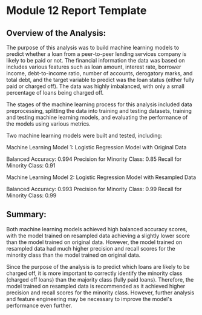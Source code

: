 # Module 12 Report Template

## Overview of the Analysis:
The purpose of this analysis was to build machine learning models to predict whether a loan from a peer-to-peer lending services company is likely to be paid or not. The financial information the data was based on includes various features such as loan amount, interest rate, borrower income, debt-to-income ratio, number of accounts, derogatory marks, and total debt, and the target variable to predict was the loan status (either fully paid or charged off). The data was highly imbalanced, with only a small percentage of loans being charged off.

The stages of the machine learning process for this analysis included data preprocessing, splitting the data into training and testing datasets, training and testing machine learning models, and evaluating the performance of the models using various metrics.

Two machine learning models were built and tested, including:

Machine Learning Model 1: Logistic Regression Model with Original Data

Balanced Accuracy: 0.994
Precision for Minority Class: 0.85
Recall for Minority Class: 0.91

Machine Learning Model 2: Logistic Regression Model with Resampled Data

Balanced Accuracy: 0.993
Precision for Minority Class: 0.99
Recall for Minority Class: 0.99

## Summary:
Both machine learning models achieved high balanced accuracy scores, with the model trained on resampled data achieving a slightly lower score than the model trained on original data. However, the model trained on resampled data had much higher precision and recall scores for the minority class than the model trained on original data.

Since the purpose of the analysis is to predict which loans are likely to be charged off, it is more important to correctly identify the minority class (charged off loans) than the majority class (fully paid loans). Therefore, the model trained on resampled data is recommended as it achieved higher precision and recall scores for the minority class. However, further analysis and feature engineering may be necessary to improve the model's performance even further.
